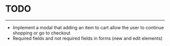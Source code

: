 # TODO

---

- Implement a modal that adding an item to cart allow the user to continue shopping or go to checkout
- Required fields and not required fields in forms (new and edit elements)
